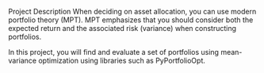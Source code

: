 Project Description
When deciding on asset allocation, you can use modern portfolio theory (MPT). MPT emphasizes that you should consider both the expected return and the associated risk (variance) when constructing portfolios.

In this project, you will find and evaluate a set of portfolios using mean-variance optimization using libraries such as PyPortfolioOpt.
